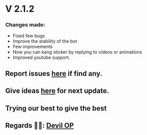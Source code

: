 # V 2.1.2
### Changes made:
- Fixed few bugs
- Improve the stability of the bot
- Few improvements
- Now you can kang sticker by replying to videos or animations
- Improved youtube support.

## Report issues [here](https://github.com/WHITEHELL097/gojo-manager/issues/new/choose) if find any.

## Give ideas [here](https://github.com/WHITEHELL097/gojo-manager/discussions/new?category=ideas) for next update.

## Trying our best to give the best

## Regards 🧑‍💻: [Devil OP](https://github.com/WHITEHELL097)